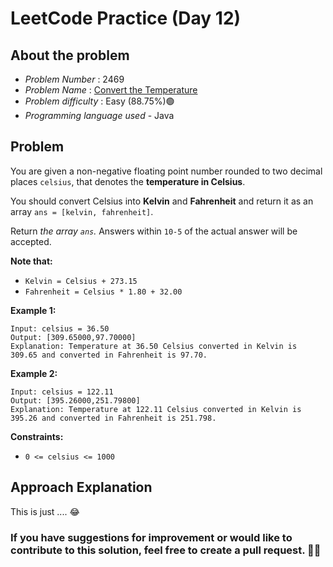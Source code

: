 # LeetCode Practice  (Day 12)


## About the problem
- *Problem Number* : 2469
- *Problem Name* :  [Convert the Temperature](https://leetcode.com/problems/convert-the-temperature/description/ "https://leetcode.com/problems/convert-the-temperature/description/")
- *Problem difficulty* : Easy (88.75%)🟢
- *Programming language used* - Java

## Problem


You are given a non-negative floating point number rounded to two decimal places  `celsius`, that denotes the  **temperature in Celsius**.

You should convert Celsius into  **Kelvin**  and  **Fahrenheit**  and return it as an array  `ans = [kelvin, fahrenheit]`.

Return  _the array  `ans`._ Answers within  `10-5`  of the actual answer will be accepted.

**Note that:**

-   `Kelvin = Celsius + 273.15`
-   `Fahrenheit = Celsius * 1.80 + 32.00`

**Example 1:**

```
Input: celsius = 36.50
Output: [309.65000,97.70000]
Explanation: Temperature at 36.50 Celsius converted in Kelvin is 309.65 and converted in Fahrenheit is 97.70.
```

**Example 2:**

```
Input: celsius = 122.11
Output: [395.26000,251.79800]
Explanation: Temperature at 122.11 Celsius converted in Kelvin is 395.26 and converted in Fahrenheit is 251.798.
```

**Constraints:**

-   `0 <= celsius <= 1000`

## Approach Explanation

This is just .... 😂


### If you have suggestions for improvement or would like to contribute to this solution, feel free to create a pull request. 🙌😇
